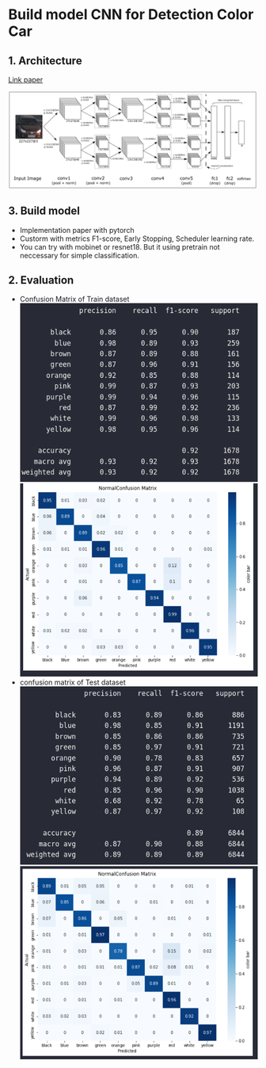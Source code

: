# Build model CNN for Detection Color Car

## 1. Architecture
[Link paper](https://arxiv.org/pdf/1510.07391.pdf) 

![CNN architecture](image/architecture.jpg)

## 3. Build model 
- Implementation paper with pytorch
- Custorm with metrics F1-score, Early Stopping, Scheduler learning rate.
- You can try with mobinet or resnet18. But it using pretrain not neccessary for simple classification.
## 2. Evaluation

- Confusion Matrix of Train dataset
![classification_report](image/classification_report_train.png "classificaion_report_Train") ![confusion matrix](image/confusion_matrix_train.png "Confusion Matrix of Train")
- confusion matrix of Test dataset
![classification_report](image/classification_report_test.png "classificaion_report_Train") ![confusion matrix](image/confusion_matrix_test.png "Confusion Matrix of Train")